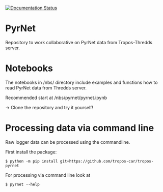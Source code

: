 [![Documentation Status](https://readthedocs.org/projects/pyrnet/badge/?version=latest)](https://pyrnet.readthedocs.io/en/latest/?badge=latest)


# PyrNet
Repository to work collaborative on PyrNet data from Tropos-Thredds server.

# Notebooks
The notebooks in /nbs/ directory include examples and functions how to read PyrNet data from Thredds server.

Recommended start at /nbs/pyrnet/pyrnet.ipynb 

-> Clone the repository and try it yourself!

# Processing  data via command line
Raw logger data can be processed using the commandline.

First install the package:
```
$ python -m pip install git+https://github.com/tropos-car/tropos-pyrnet
```

For processing via command line look at
```
$ pyrnet --help
```
